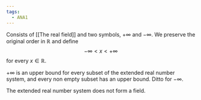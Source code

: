 ```yaml
---
tags:
  - ANA1
---
```



Consists of [[The real field]] and two symbols, $+\infty$ and $-\infty$. We preserve the original order in $\mathbb{R}$ and define
$$
-\infty<x<+\infty
$$
for every $x\in \mathbb{R}$.

$+\infty$ is an upper bound for every subset of the extended real number system, and every non empty subset has an upper bound. Ditto for $-\infty$.

The extended real number system does not form a field.
